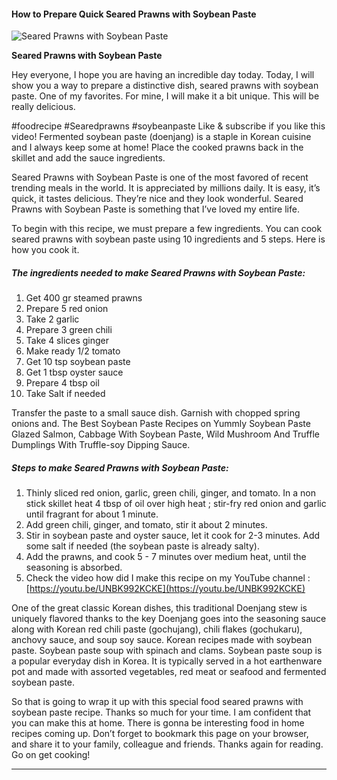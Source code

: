             

#### How to Prepare Quick Seared Prawns with Soybean Paste

![Seared Prawns with Soybean Paste](https://img-global.cpcdn.com/recipes/958a4f4d3bd37b66/751x532cq70/seared-prawns-with-soybean-paste-recipe-main-photo.jpg)

**Seared Prawns with Soybean Paste**

Hey everyone, I hope you are having an incredible day today. Today, I will show you a way to prepare a distinctive dish, seared prawns with soybean paste. One of my favorites. For mine, I will make it a bit unique. This will be really delicious.

#foodrecipe #Searedprawns #soybeanpaste Like & subscribe if you like this video! Fermented soybean paste (doenjang) is a staple in Korean cuisine and I always keep some at home! Place the cooked prawns back in the skillet and add the sauce ingredients.

Seared Prawns with Soybean Paste is one of the most favored of recent trending meals in the world. It is appreciated by millions daily. It is easy, it’s quick, it tastes delicious. They’re nice and they look wonderful. Seared Prawns with Soybean Paste is something that I’ve loved my entire life.

To begin with this recipe, we must prepare a few ingredients. You can cook seared prawns with soybean paste using 10 ingredients and 5 steps. Here is how you cook it.

##### The ingredients needed to make Seared Prawns with Soybean Paste:

1.  Get 400 gr steamed prawns
2.  Prepare 5 red onion
3.  Take 2 garlic
4.  Prepare 3 green chili
5.  Take 4 slices ginger
6.  Make ready 1/2 tomato
7.  Get 10 tsp soybean paste
8.  Get 1 tbsp oyster sauce
9.  Prepare 4 tbsp oil
10.  Take Salt if needed

Transfer the paste to a small sauce dish. Garnish with chopped spring onions and. The Best Soybean Paste Recipes on Yummly Soybean Paste Glazed Salmon, Cabbage With Soybean Paste, Wild Mushroom And Truffle Dumplings With Truffle-soy Dipping Sauce.

##### Steps to make Seared Prawns with Soybean Paste:

1.  Thinly sliced red onion, garlic, green chili, ginger, and tomato. In a non stick skillet heat 4 tbsp of oil over high heat ; stir-fry red onion and garlic until fragrant for about 1 minute.
2.  Add green chili, ginger, and tomato, stir it about 2 minutes.
3.  Stir in soybean paste and oyster sauce, let it cook for 2-3 minutes. Add some salt if needed (the soybean paste is already salty).
4.  Add the prawns, and cook 5 - 7 minutes over medium heat, until the seasoning is absorbed.
5.  Check the video how did I make this recipe on my YouTube channel : [https://youtu.be/UNBK992KCKE](https://youtu.be/UNBK992KCKE)

One of the great classic Korean dishes, this traditional Doenjang stew is uniquely flavored thanks to the key Doenjang goes into the seasoning sauce along with Korean red chili paste (gochujang), chili flakes (gochukaru), anchovy sauce, and soup soy sauce. Korean recipes made with soybean paste. Soybean paste soup with spinach and clams. Soybean paste soup is a popular everyday dish in Korea. It is typically served in a hot earthenware pot and made with assorted vegetables, red meat or seafood and fermented soybean paste.

So that is going to wrap it up with this special food seared prawns with soybean paste recipe. Thanks so much for your time. I am confident that you can make this at home. There is gonna be interesting food in home recipes coming up. Don’t forget to bookmark this page on your browser, and share it to your family, colleague and friends. Thanks again for reading. Go on get cooking!

* * *
